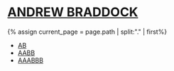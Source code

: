 <h1>
  <a href="/">ANDREW BRADDOCK</a>
</h1>

{% assign current_page = page.path | split:"." | first%}

<ul>
  <li>
    <a {% if current_page == 'work' %}class="active"{%endif%} href="/work">AB</a>
  </li>
  <li>
    <a {% if current_page == 'about' %}class="active"{%endif%} href="/about">AABB</a>
  </li>
  <li>
    <a href="/scoot">AAABBB</a>
  </li>
</ul>
